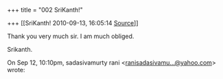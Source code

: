 +++
title = "002 SriKanth!"

+++
[[SriKanth!	2010-09-13, 16:05:14 [Source](https://groups.google.com/g/bvparishat/c/wDfvNqS6Zkg)]]



Thank you very much sir. I am much obliged.  
  
Srikanth.  
  
On Sep 12, 10:10pm, sadasivamurty rani \<[ranisadasivamu...@yahoo.com]()\>  
wrote:  

